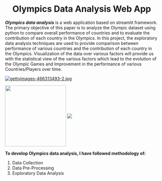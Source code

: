 <h1 id="custom-id" align="center">Olympics Data Analysis Web App</h1>

***Olympics data analysis*** is a web application based on streamlit framework. The primary objective of this paper is to analyze the Olympic dataset using python to compare overall performance of countries and to evaluate the contribution of each country in the Olympics. In this project, the exploratory data analysis techniques are used to provide comparison between performance of various countries and the contribution of each country in the Olympics. Visualization of the data over various factors will provide us with the statistical view of the various factors which lead to the evolution of the Olympic Games and Improvement in the performance of various Countries/Players over time.

[![gettyimages-466313493-2.jpg](https://i.postimg.cc/bNBJ9GgP/gettyimages-466313493-2.jpg)](https://postimg.cc/BX24qnR7)

<img src="https://forthebadge.com/images/featured/featured-built-with-love.svg" width="200" align="center">   <img src="https://forthebadge.com/images/badges/made-with-python.svg" align="center">


**To develop Olympics data analysis, I have followed methodology of:**
1. Data Collection</br>
2. Data Pre-Processing</br>
3. Exploratory Data Analysis</br>
